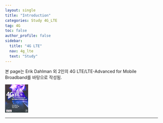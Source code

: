 ```yaml
---
layout: single
title: "Introduction"
categories: Study 4G_LTE
tag: 4G
toc: false
author_profile: false
sidebar:
  title: "4G LTE"
  nav: 4g_lte
  text: "Study"
---
```


본 page는 Erik Dahlman 외 2인의 4G LTE/LTE-Advanced for Mobile Broadband를 바탕으로 작성됨.<br>
<p><img src="/images/4g_lte/1.1-1.png" class="radius_img" width="15%" height="15%"/></p>


---